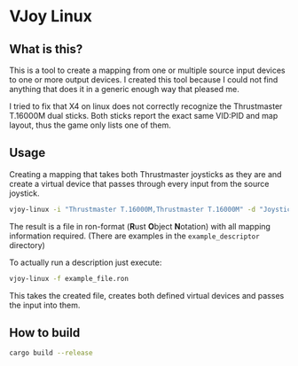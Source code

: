 # VJoy Linux

## What is this?
This is a tool to create a mapping from one or multiple source input devices to one or more output devices. I created this tool because I could not find anything that does it in a generic enough way that pleased me.

I tried to fix that X4 on linux does not correctly recognize the Thrustmaster T.16000M dual sticks. Both sticks report the exact same VID:PID and map layout, thus the game only lists one of them.

## Usage

Creating a mapping that takes both Thrustmaster joysticks as they are and create a virtual device that passes through every input from the source joystick.

```bash
vjoy-linux -i "Thrustmaster T.16000M,Thrustmaster T.16000M" -d "Joystick 1,Joystick 2" -o example_file.ron
```

The result is a file in ron-format (**R**ust **O**bject **N**otation) with all mapping information required. (There are examples in the `example_descriptor` directory)

To actually run a description just execute:

```bash
vjoy-linux -f example_file.ron
```

This takes the created file, creates both defined virtual devices and passes the input into them.

## How to build

```Bash
cargo build --release
```